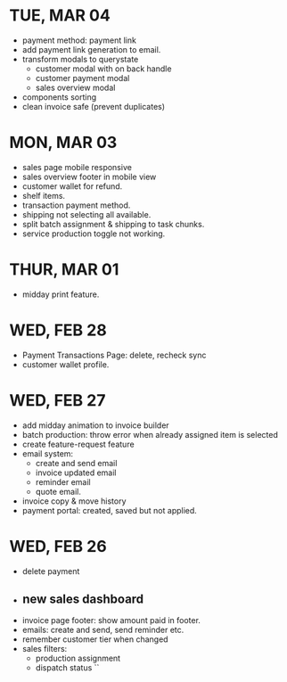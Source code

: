 # TUE, MAR 04
- payment method: payment link
- add payment link generation to email.
- transform modals to querystate
  - customer modal with on back handle
  - customer payment modal
  - sales overview modal
- components sorting
- clean invoice safe (prevent duplicates)
# MON, MAR 03
  - sales page mobile responsive  
  - sales overview footer in mobile view
  - customer wallet for refund. 
  - shelf items.
  - transaction payment method.
  - shipping not selecting all available.
  - split batch assignment & shipping to task chunks.
  - service production toggle not working.
# THUR, MAR 01
- midday print feature.
# WED, FEB 28
- Payment Transactions Page: delete, recheck sync
- customer wallet profile.
# WED, FEB 27
- add midday animation to invoice builder
- batch production: throw error when already assigned item is selected
- create feature-request feature
- email system:
    - create and send email
    - invoice updated email
    - reminder email
    - quote email.
- invoice copy & move history
- payment portal: created, saved but not applied.
<!-- - change door size in print to inch. -->
<!-- - add delivery charge to invoice. -->
<!-- - zero custom price -->
# WED, FEB 26 
- delete payment
- new sales dashboard
  - 
- invoice page footer: show amount paid in footer.
- emails: create and send, send reminder etc.
- remember customer tier when changed
- sales filters:
  - production assignment
  - dispatch status ``
<!-- - change alert position -->
<!-- - sales print: remove footer on every page -->
  <!-- - invoice filter -->